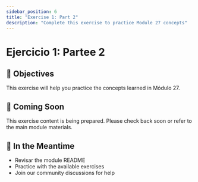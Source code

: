 ```yaml
---
sidebar_position: 6
title: "Exercise 1: Part 2"
description: "Complete this exercise to practice Module 27 concepts"
---
```


# Ejercicio 1: Partee 2

## 🎯 Objectives

This exercise will help you practice the concepts learned in Módulo 27.

## 📝 Coming Soon

This exercise content is being prepared. Please check back soon or refer to the main module materials.

## 🚀 In the Meantime

- Revisar the module README
- Practice with the available exercises
- Join our community discussions for help
